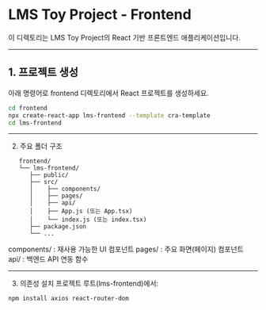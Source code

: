 # LMS Toy Project - Frontend

이 디렉토리는 LMS Toy Project의 React 기반 프론트엔드 애플리케이션입니다.

---

## 1. 프로젝트 생성

아래 명령어로 frontend 디렉토리에서 React 프로젝트를 생성하세요.

```bash
cd frontend
npx create-react-app lms-frontend --template cra-template
cd lms-frontend
```

---

2. 주요 폴더 구조
```
   frontend/
   └── lms-frontend/
      ├── public/
      ├── src/
      │    ├── components/
      │    ├── pages/
      │    ├── api/
      │    ├── App.js (또는 App.tsx)
      │    └── index.js (또는 index.tsx)
      ├── package.json
      └── ...
```
components/ : 재사용 가능한 UI 컴포넌트
pages/ : 주요 화면(페이지) 컴포넌트
api/ : 백엔드 API 연동 함수

---

3. 의존성 설치
   프로젝트 루트(lms-frontend)에서:
```
npm install axios react-router-dom
```
